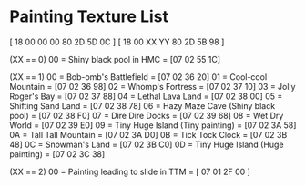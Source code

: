 # Painting Texture List
[ 18 00 00 00 80 2D 5D 0C ]
[ 18 00 XX YY 80 2D 5B 98 ]

(XX == 0)
00 = Shiny black pool in HMC = [07 02 55 1C]

(XX == 1)
00 = Bob-omb's Battlefield = [07 02 36 20]
01 = Cool-cool Mountain = [07 02 36 98]
02 = Whomp's Fortress = [07 02 37 10]
03 = Jolly Roger's Bay = [07 02 37 88]
04 = Lethal Lava Land = [07 02 38 00]
05 = Shifting Sand Land = [07 02 38 78]
06 = Hazy Maze Cave (Shiny black pool) = [07 02 38 F0]
07 = Dire Dire Docks = [07 02 39 68]
08 = Wet Dry World = [07 02 39 E0]
09 = Tiny Huge Island (Tiny painting) = [07 02 3A 58]
0A = Tall Tall Mountain = [07 02 3A D0]
0B = Tick Tock Clock = [07 02 3B 48]
0C = Snowman's Land = [07 02 3B C0]
0D = Tiny Huge Island (Huge painting) = [07 02 3C 38]

(XX == 2)
00 = Painting leading to slide in TTM = [ 07 01 2F 00 ]